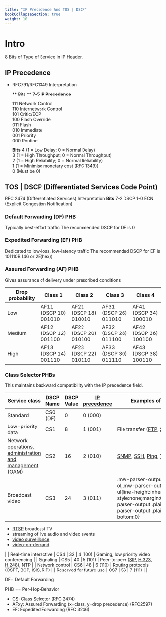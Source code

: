 ```yaml
---
title: "IP Precedence And TOS | DSCP"
bookCollapseSection: true
weight: 10
---
```


# Intro
8 Bits of Type of Service in IP Header.

## IP Precedence 
* RFC791/RFC1349 Interpretation

    ** Bits **
    **7-5 IP Precedence**

    111	Network Control<br>
    110	Internetwork Control<br>
    101	Critic/ECP<br>
    100	Flash Override<br>
    011	Flash<br>
    010	Immediate<br>
    001	Priority<br>
    000	Routine<br>

    **Bits**
    4   (1 = Low Delay; 0 = Normal Delay)<br>
    3   (1 = High Throughput; 0 = Normal Throughput)<br>
    2   (1 = High Reliability; 0 = Normal Reliability)<br>
    1   (1 = Minimise monetary cost (RFC 1349))<br>
    0   (Must be 0)<br>

## TOS | DSCP (Differentiated Services Code Point)
RFC 2474 (Differentiated Services) Interpretation
**Bits**
7-2	DSCP
1-0	ECN (Explicit Congestion Notification)

### Default Forwarding (DF) PHB
Typically best-effort traffic
The recommended DSCP for DF is 0

### Expedited Forwarding (EF) PHB 
Dedicated to low-loss, low-latency traffic
The recommended DSCP for EF is 101110B (46 or 2E(hex))

### Assured Forwarding (AF) PHB 
Gives assurance of delivery under prescribed conditions


| Drop probability | Class 1 | Class 2 | Class 3 | Class 4 |
| --- | --- | --- | --- | --- |
| Low | AF11 (DSCP 10) 001010 | AF21 (DSCP 18) 010010 | AF31 (DSCP 26) 011010 | AF41 (DSCP 34) 100010 |
| Medium | AF12 (DSCP 12) 001100 | AF22 (DSCP 20) 010100 | AF32 (DSCP 28) 011100 | AF42 (DSCP 36) 100100 |
| High | AF13 (DSCP 14) 001110 | AF23 (DSCP 22) 010110 | AF33 (DSCP 30) 011110 | AF43 (DSCP 38) 100110 |

### Class Selector PHBs
This maintains backward compatibility with the IP precedence field.


| Service class | DSCP Name | DSCP Value | [IP precedence](https://en.wikipedia.org/wiki/IP_precedence "IP precedence") | Examples of application |
| --- | --- | --- | --- | --- |
| Standard | CS0 (DF) | 0 | 0 (000) |  |
| Low-priority data | CS1 | 8 | 1 (001) | File transfer ([FTP](https://en.wikipedia.org/wiki/File_Transfer_Protocol "File Transfer Protocol"), [SMB](https://en.wikipedia.org/wiki/Server_Message_Block "Server Message Block")) |
| Network [operations, administration and management](https://en.wikipedia.org/wiki/Operations,_administration_and_management "Operations, administration and management") (OAM) | CS2 | 16 | 2 (010) | [SNMP](https://en.wikipedia.org/wiki/Simple_Network_Management_Protocol "Simple Network Management Protocol"), [SSH](https://en.wikipedia.org/wiki/Secure_Shell "Secure Shell"), [Ping](https://en.wikipedia.org/wiki/Ping_(networking_utility) "Ping (networking utility)"), [Telnet](https://en.wikipedia.org/wiki/Telnet "Telnet"), [syslog](https://en.wikipedia.org/wiki/Syslog "Syslog") |
| Broadcast video | CS3 | 24 | 3 (011) | .mw-parser-output .plainlist ol,.mw-parser-output .plainlist ul{line-height:inherit;list-style:none;margin:0;padding:0}.mw-parser-output .plainlist ol li,.mw-parser-output .plainlist ul li{margin-bottom:0}
- [RTSP](https://en.wikipedia.org/wiki/Real_Time_Streaming_Protocol "Real Time Streaming Protocol") broadcast TV
- streaming of live audio and video events
- [video surveillance](https://en.wikipedia.org/wiki/Closed-circuit_television "Closed-circuit television")
- [video-on-demand](https://en.wikipedia.org/wiki/Video_on_demand "Video on demand")



 |
| Real-time interactive | CS4 | 32 | 4 (100) | Gaming, low priority video conferencing |
| Signaling | CS5 | 40 | 5 (101) | Peer-to-peer ([SIP](https://en.wikipedia.org/wiki/Session_Initiation_Protocol "Session Initiation Protocol"), [H.323](https://en.wikipedia.org/wiki/H.323 "H.323"), [H.248](https://en.wikipedia.org/wiki/H.248 "H.248")), NTP |
| Network control | CS6 | 48 | 6 (110) | Routing protocols (OSPF, BGP, ISIS, RIP) |
| Reserved for future use | CS7 | 56 | 7 (111) |  |

DF= Default Forwarding

PHB == Per-Hop-Behavior

* CS:  Class Selector (RFC 2474)
* AFxy: Assured Forwarding (x=class, y=drop precedence) (RFC2597)
* EF: Expedited Forwarding (RFC 3246)

